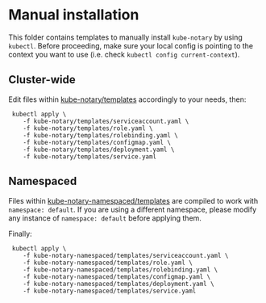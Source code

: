 # Manual installation

This folder contains templates to manually install `kube-notary` by using `kubectl`.
Before proceeding, make sure your local config is pointing to the context you want to use (i.e. check `kubectl config current-context`).

## Cluster-wide

Edit files within [kube-notary/templates](kube-notary/templates) accordingly to your needs, then:

```
 kubectl apply \
    -f kube-notary/templates/serviceaccount.yaml \
    -f kube-notary/templates/role.yaml \
    -f kube-notary/templates/rolebinding.yaml \
    -f kube-notary/templates/configmap.yaml \
    -f kube-notary/templates/deployment.yaml \
    -f kube-notary/templates/service.yaml
```

## Namespaced

Files within [kube-notary-namespaced/templates](kube-notary-namespaced/templates) are compiled to work with `namespace: default`. If you are using a different namespace, please modify any instance of `namespace: default` before applying them.

Finally:
```
 kubectl apply \
    -f kube-notary-namespaced/templates/serviceaccount.yaml \
    -f kube-notary-namespaced/templates/role.yaml \
    -f kube-notary-namespaced/templates/rolebinding.yaml \
    -f kube-notary-namespaced/templates/configmap.yaml \
    -f kube-notary-namespaced/templates/deployment.yaml \
    -f kube-notary-namespaced/templates/service.yaml
```
